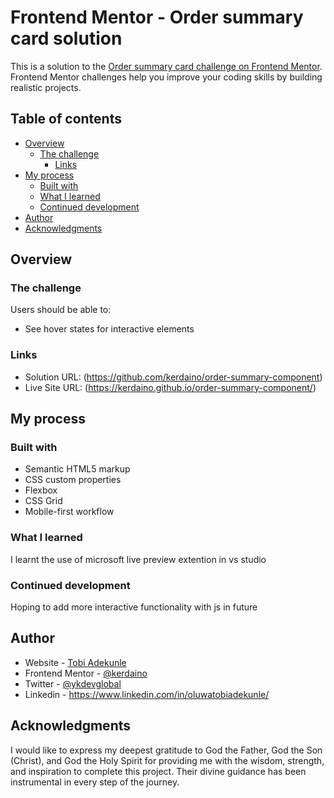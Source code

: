# Frontend Mentor - Order summary card solution

This is a solution to the [Order summary card challenge on Frontend Mentor](https://www.frontendmentor.io/challenges/order-summary-component-QlPmajDUj). Frontend Mentor challenges help you improve your coding skills by building realistic projects. 

## Table of contents

- [Overview](#overview)
  - [The challenge](#the-challenge)
    - [Links](#links)
- [My process](#my-process)
  - [Built with](#built-with)
  - [What I learned](#what-i-learned)
  - [Continued development](#continued-development)
- [Author](#author)
- [Acknowledgments](#acknowledgments)

## Overview

### The challenge

Users should be able to:

- See hover states for interactive elements

### Links

- Solution URL: (https://github.com/kerdaino/order-summary-component)
- Live Site URL: (https://kerdaino.github.io/order-summary-component/)

## My process

### Built with

- Semantic HTML5 markup
- CSS custom properties
- Flexbox
- CSS Grid
- Mobile-first workflow

### What I learned

I learnt the use of microsoft live preview extention in vs studio

### Continued development

Hoping to add more interactive functionality with js in future

## Author

- Website - [Tobi Adekunle](https://kerdaino.github.io/portfolio/)
- Frontend Mentor - [@kerdaino](https://www.frontendmentor.io/profile/kerdaino)
- Twitter - [@ykdevglobal](https://www.twitter.com/kdevglobal)
- Linkedin - https://www.linkedin.com/in/oluwatobiadekunle/

## Acknowledgments

I would like to express my deepest gratitude to God the Father, God the Son (Christ), and God the Holy Spirit for providing me with the wisdom, strength, and inspiration to complete this project. Their divine guidance has been instrumental in every step of the journey.
